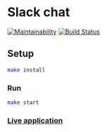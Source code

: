 # Slack chat

[![Maintainability](https://api.codeclimate.com/v1/badges/47775b5628b3d4f8b433/maintainability)](https://codeclimate.com/github/tysky/project-lvl4-s307/maintainability)
[![Build Status](https://travis-ci.org/tysky/project-lvl4-s307.svg?branch=master)](https://travis-ci.org/tysky/project-lvl4-s307)

## Setup

```sh
make install
```

### Run

```sh
make start
```

### [Live application](https://shielded-atoll-43415.herokuapp.com/)